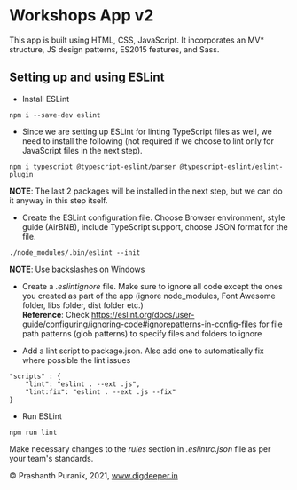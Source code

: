 # Workshops App v2
This app is built using HTML, CSS, JavaScript. It incorporates an MV* structure, JS design patterns, ES2015 features, and Sass.

## Setting up and using ESLint
- Install ESLint
```
npm i --save-dev eslint
```  

- Since we are setting up ESLint for linting TypeScript files as well, we need to install the following (not required if we choose to lint only for JavaScript files in the next step).
```
npm i typescript @typescript-eslint/parser @typescript-eslint/eslint-plugin
```
__NOTE__: The last 2 packages will be installed in the next step, but we can do it anyway in this step itself.  

- Create the ESLint configuration file. Choose Browser environment, style guide (AirBNB), include TypeScript support, choose JSON format for the file.
```
./node_modules/.bin/eslint --init
```
__NOTE__: Use backslashes on Windows  

- Create a _.eslintignore_ file. Make sure to ignore all code except the ones you created as part of the app (ignore node_modules, Font Awesome folder, libs folder, dist folder etc.)  
__Reference__: Check https://eslint.org/docs/user-guide/configuring/ignoring-code#ignorepatterns-in-config-files for file path patterns (glob patterns) to specify files and folders to ignore  

- Add a lint script to package.json. Also add one to automatically fix where possible the lint issues
```
"scripts" : {
    "lint": "eslint . --ext .js",
    "lint:fix": "eslint . --ext .js --fix"
}
```  

- Run ESLint
```
npm run lint
```  

Make necessary changes to the _rules_ section in _.eslintrc.json_ file as per your team's standards.

&copy; Prashanth Puranik, 2021, www.digdeeper.in